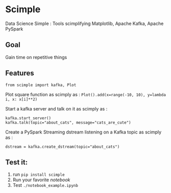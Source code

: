 
# Scimple
Data Science Simple : Tools scimplifying Matplotlib, Apache Kafka, Apache PySpark
## Goal
Gain time on repetitive things
## Features
```
from scimple import kafka, Plot
```
Plot square function as scimply as : 
`Plot().add(x=range(-10, 10), y=lambda i, x: x[i]**2)`

Start a kafka server and talk on it as scimply as : 
```
kafka.start_server()
kafka.talk(topic="about_cats", message="cats_are_cute")
```

Create a PySpark Streaming dstream listening on a Kafka topic as scimply as : 
```
dstream = kafka.create_dstream(topic="about_cats")
```
## Test it:

1. run  `pip install scimple` 
2. Run your favorite *notebook* 
3. Test `./notebook_example.ipynb`









